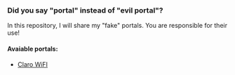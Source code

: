 ### Did you say "portal" instead of "evil portal"?
In this repository, I will share my "fake" portals. 
You are responsible for their use!
#### Avaiable portals: 

 - [Claro WiFI](/claro)
